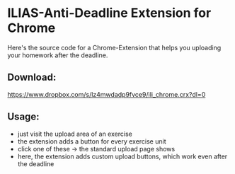 # ILIAS-Anti-Deadline Extension for Chrome

Here's the source code for a Chrome-Extension that helps you uploading your homework after the deadline.


## Download:

https://www.dropbox.com/s/lz4mwdadp9fvce9/ili_chrome.crx?dl=0


## Usage:

- just visit the upload area of an exercise
- the extension adds a button for every exercise unit
- click one of these -> the standard upload page shows
- here, the extension adds custom upload buttons, which work even after the deadline
